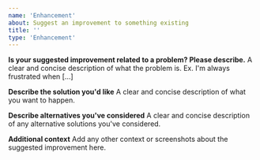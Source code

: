 ```yaml
---
name: 'Enhancement'
about: Suggest an improvement to something existing
title: ''
type: 'Enhancement'
---
```


**Is your suggested improvement related to a problem? Please describe.** A clear and
concise description of what the problem is. Ex. I'm always frustrated when [...]

**Describe the solution you'd like** A clear and concise description of what you
want to happen.

**Describe alternatives you've considered** A clear and concise description of
any alternative solutions you've considered.

**Additional context** Add any other context or screenshots about the
suggested improvement here.
